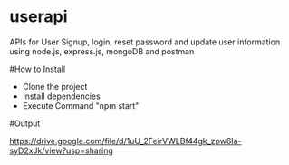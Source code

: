 # userapi
APIs for User Signup, login, reset password and update user information using node.js, express.js, mongoDB and postman

#How to Install
- Clone the project
- Install dependencies
- Execute Command "npm start" 

#Output

https://drive.google.com/file/d/1uU_2FeirVWLBf44gk_zpw6Ia-syD2xJk/view?usp=sharing
